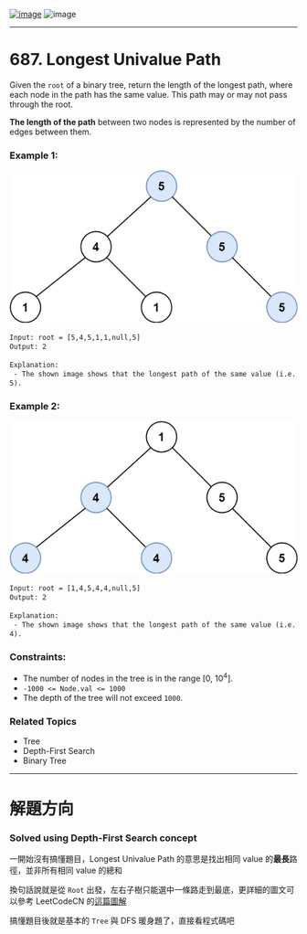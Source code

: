 [![image](https://img.shields.io/badge/Leetcode-Link-blue?logo=leetcode)](https://leetcode.com/problems/longest-univalue-path/)
![image](https://img.shields.io/badge/Difficulty-Medium-yellow)

---

# 687. Longest Univalue Path

Given the `root` of a binary tree, return the length of the longest path, where each node in the path has the same value. This path may or may not pass through the root.

**The length of the path** between two nodes is represented by the number of edges between them.

### Example 1:

![image](./image/ex1.jpeg)

```
Input: root = [5,4,5,1,1,null,5]
Output: 2

Explanation:
 - The shown image shows that the longest path of the same value (i.e. 5).
```

### Example 2:

![image](./image/ex2.jpeg)

```
Input: root = [1,4,5,4,4,null,5]
Output: 2

Explanation:
 - The shown image shows that the longest path of the same value (i.e. 4).
```

### Constraints:

- The number of nodes in the tree is in the range [0, $10^4$].
- `-1000 <= Node.val <= 1000`
- The depth of the tree will not exceed `1000`.

### Related Topics

- Tree
- Depth-First Search
- Binary Tree
  
---

# 解題方向

### Solved using Depth-First Search concept

一開始沒有搞懂題目，Longest Univalue Path 的意思是找出相同 value 的**最長**路徑，並非所有相同 value 的總和

換句話說就是從 `Root` 出發，左右子樹只能選中一條路走到最底，更詳細的圖文可以參考 LeetCodeCN 的[這篇圖解](https://leetcode.cn/problems/longest-univalue-path/solution/by-muse-77-rbos/)

搞懂題目後就是基本的 `Tree` 與 DFS 暖身題了，直接看程式碼吧